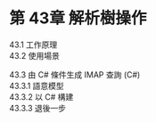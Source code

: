 # 第 43章 解析樹操作 #


43.1 工作原理  
43.2 使用場景  

43.3 由 C# 條件生成 IMAP 查詢 (C#)  
43.3.1 語意模型  
43.3.2 以 C# 構建  
43.3.3 退後一步  
